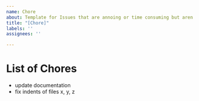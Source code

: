 ```yaml
---
name: Chore
about: Template for Issues that are annoing or time consuming but aren't very complex
title: "[Chore]"
labels: ''
assignees: ''

---
```


# List of Chores
- update documentation
- fix indents of files x, y, z
